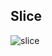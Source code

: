 ## Slice <a id="slice">
![slice](https://capsule-render.vercel.app/api?type=slice&color=auto&height=200&text=Hi%20there!&fontAlign=70&rotate=13&fontAlignY=25&desc=desc%20function%20is%20also%20rotated.&descAlign=70.&descAlignY=44)

<!--
**Connorrmcd6/Connorrmcd6** is a ✨ _special_ ✨ repository because its `README.md` (this file) appears on your GitHub profile.

Here are some ideas to get you started:

- 🔭 I’m currently working on ...
- 🌱 I’m currently learning ...
- 👯 I’m looking to collaborate on ...
- 🤔 I’m looking for help with ...
- 💬 Ask me about ...
- 📫 How to reach me: ...
- 😄 Pronouns: ...
- ⚡ Fun fact: ...
-->
